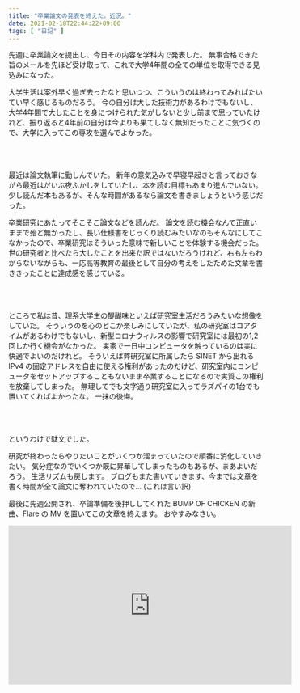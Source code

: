 ```yaml
---
title: "卒業論文の発表を終えた。近況。"
date: 2021-02-18T22:44:22+09:00
tags: [ "日記" ]
---
```


先週に卒業論文を提出し、今日その内容を学科内で発表した。
無事合格できた旨のメールを先ほど受け取って、これで大学4年間の全ての単位を取得できる見込みになった。

<p style="padding-bottom: 50px">
大学生活は案外早く過ぎ去ったなと思いつつ、こういうのは終わってみればたいてい早く感じるものだろう。
今の自分は大した技術力があるわけでもないし、大学4年間で大したことを身につけられた気がしないと少し前まで思っていたけれど、振り返ると4年前の自分は今よりも果てしなく無知だったことに気づくので、大学に入ってこの専攻を選んでよかった。
</p>


最近は論文執筆に勤しんでいた。
新年の意気込みで早寝早起きと言っておきながら最近はだいぶ夜ふかしをしていたし、本を読む目標もあまり進んでいない。
少し読んだ本もあるが、そんな時間があるなら論文を書きましょうという感じだった。

<p style="padding-bottom: 50px">
卒業研究にあたってそこそこ論文などを読んだ。
論文を読む機会なんて正直いままで殆ど無かったし、長い仕様書をじっくり読むみたいなのもそんなにしてこなかったので、卒業研究はそういった意味で新しいことを体験する機会だった。
世の研究者と比べたら大したことを出来た訳ではないだろうけれど、右も左もわからないながらも、一応高等教育の最後として自分の考えをしたためた文章を書ききったことに達成感を感じている。
</p>


<p style="padding-bottom: 50px">
ところで私は昔、理系大学生の醍醐味といえば研究室生活だろうみたいな想像をしていた。
そういうのを心のどこか楽しみにしていたが、私の研究室はコアタイムがあるわけでもないし、新型コロナウィルスの影響で研究室には最初の1,2回しか行く機会がなかった。
実家で一日中コンピュータを触っているのは実に快適でよいのだけれど。
そういえば弊研究室に所属したら SINET から出れる IPv4 の固定アドレスを自由に使える権利があったのだけど、研究室内にコンピュータをセットアップすることもないまま卒業することになるので実質この権利を放棄してしまった。
無理してでも文字通り研究室に入ってラズパイの1台でも置いてくればよかったな。
一抹の後悔。
</p>


というわけで駄文でした。

研究が終わったらやりたいことがいくつか溜まっていたので順番に消化していきたい。
気分症なのでいくつか既に昇華してしまったものもあるが、まあよいだろう。
生活リズムも戻します。
ブログもまた書いていきます、今までは文章を書く時間が全て論文に奪われていたので... (これは言い訳)

最後に先週公開され、卒論準備を後押ししてくれた BUMP OF CHICKEN の新曲、Flare の MV を置いてこの文章を終えます。
おやすみなさい。

<div style="text-align: center">
<iframe width="560" height="315" src="https://www.youtube.com/embed/pDFkg9L5wJY" frameborder="0" allow="accelerometer; autoplay; clipboard-write; encrypted-media; gyroscope; picture-in-picture" allowfullscreen></iframe>
</div>
